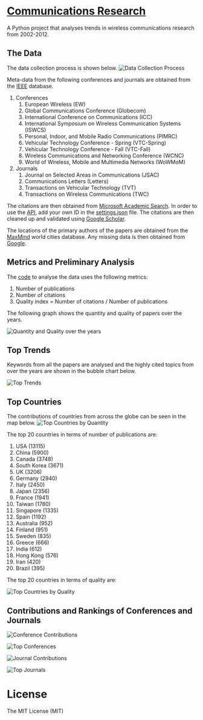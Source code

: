 [Communications Research](https://github.com/thampiman/Data-Science/tree/master/Communications-Research)
=====
A Python project that analyses trends in wireless communications research from 2002-2012. 

## The Data
The data collection process is shown below.
![Data Collection Process](Communications-Research/images/data_process.png)

Meta-data from the following conferences and journals are obtained from the [IEEE](http://ieeexplore.ieee.org/gateway/) database.

1. Conferences
   1. European Wireless (EW)
   2. Global Communications Conference (Globecom)
   3. International Conference on Communications (ICC)
   4. International Symposium on Wireless Communication Systems (ISWCS)
   5. Personal, Indoor, and Mobile Radio Communications (PIMRC)
   6. Vehicular Technology Conference - Spring (VTC-Spring)
   7. Vehicular Technology Conference - Fall (VTC-Fall)
   8. Wireless Communications and Networking Conference (WCNC)
   9. World of Wireless, Mobile and Multimedia Networks (WoWMoM)
2. Journals
   1. Journal on Selected Areas in Communications (JSAC)
   2. Communications Letters (Letters)
   3. Transactions on Vehicular Technology (TVT)
   4. Transactions on Wireless Communications (TWC)

The citations are then obtained from [Microsoft Academic Search](http://academic.research.microsoft.com/). In order to use the [API](http://academic.research.microsoft.com/about/Microsoft%20Academic%20Search%20API%20User%20Manual.pdf), add your own ID in the [settings.json](https://github.com/thampiman/Data-Science/blob/master/Communications-Research/settings.json) file. The citations are then cleaned up and validated using [Google Scholar](http://scholar.google.com). 

The locations of the primary authors of the papers are obtained from the [MaxMind](https://www.maxmind.com/en/worldcities) world cities database. Any missing data is then obtained from [Google](http://google.com).

## Metrics and Preliminary Analysis
The [code](https://github.com/thampiman/Data-Science/blob/master/Communications-Research/analyse_data.py) to analyse the data uses the following metrics:

1. Number of publications
2. Number of citations
3. Quality index = Number of citations / Number of publications

The following graph shows the quantity and quality of papers over the years.

![Quantity and Quality over the years](Communications-Research/images/overall_quantity_quality.jpg)

## Top Trends
Keywords from all the papers are analysed and the highly cited topics from over the years are shown in the bubble chart below.

![Top Trends](Communications-Research/images/tag_cloud.png)

## Top Countries
The contributions of countries from across the globe can be seen in the map below.
![Top Countries by Quantity](Communications-Research/images/quantity_by_country.png)

The top 20 countries in terms of number of publications are:

1. USA (13115)
2. China (5900)
3. Canada (3748)
4. South Korea (3671)
5. UK (3206)
6. Germany (2940)
7. Italy (2450)
8. Japan (2356)
9. France (1941)
10. Taiwan (1780)
11. Singapore (1335)
12. Spain (1192)
13. Australia (952)
14. Finland (951)
15. Sweden (835)
16. Greece (666)
17. India (612)
18. Hong Kong (576)
19. Iran (420)
20. Brazil (395)

The top 20 countries in terms of quality are:

![Top Countries by Quality](Communications-Research/images/quality_by_country.jpg)

## Contributions and Rankings of Conferences and Journals
![Conference Contributions](Communications-Research/images/contribution_of_conf.jpg)

![Top Conferences](Communications-Research/images/quality_of_conf.jpg)

![Journal Contributions](Communications-Research/images/contribution_of_journal.jpg)

![Top Journals](Communications-Research/images/quality_of_journal.jpg)

License
=====
The MIT License (MIT)